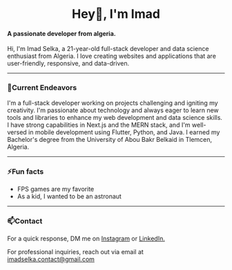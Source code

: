 <h1 align="center">Hey👋, I'm Imad</h1>
<h4 align="left">A passionate developer from algeria.</h4>
<p>Hi, I'm Imad Selka, a 21-year-old full-stack developer and data science enthusiast from Algeria. I love creating websites and applications that are user-friendly, responsive, and data-driven.</p>

<hr/>

<h3 align="left">🔭Current Endeavors</h3>
<p>I'm a full-stack developer working on projects challenging and igniting my creativity. I'm passionate about technology and always eager to learn new tools and libraries to enhance my web development and data science skills. I have strong capabilities in Next.js and the MERN stack, and I'm well-versed in mobile development using Flutter, Python, and Java. I earned my Bachelor's degree from the University of Abou Bakr Belkaid in Tlemcen, Algeria.</p>

<hr/>

<h3 align="left">⚡Fun facts</h3>
 <ul>
  <li>FPS games are my favorite</li>
  <li>As a kid, I wanted to be an astronaut</li>
</ul>

<hr/>

<h3 align="left">📫Contact</h3>
<p align="left">
 For a quick response, DM me on
<a href="https://instagram.com/imad._selka" target="blank">Instagram</a> or
<a href="https://www.linkedin.com/in/imad-selka-120aa4251/" target="blank">LinkedIn.</a>
</p>
<p>For professional inquiries, reach out via email at 
 <a href="mailto:imadselka.contact@gmail.com">imadselka.contact@gmail.com</a>
</p>
